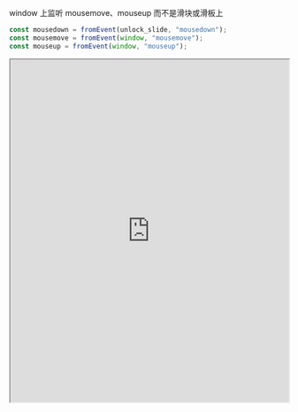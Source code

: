 window 上监听 mousemove、mouseup 而不是滑块或滑板上

```ts
const mousedown = fromEvent(unlock_slide, "mousedown");
const mousemove = fromEvent(window, "mousemove");
const mouseup = fromEvent(window, "mouseup");
```

<iframe src="https://liaojunjun.github.io/nice/root/javascript/slide_unlock_demo.html" width="100%" height="620"></iframe>
